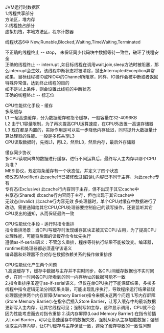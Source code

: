 JVM运行时数据区  
1.线程共享部分  
    方法区，堆内存  
2.线程独占部分  
    虚拟机栈，本地方法区，程序计数器


线程状态6中
New,Runable,Blocked,Waiting,TimeWaiting,Terminated

不正确的线程终止 -- stop， 未保证同步代码块中数据等待一致性，破环了线程安全  
正确的线程终止 -- interrupt ,如目标线程在调用wait,join,sleep方法时被阻塞，那么interrupt会生效，该线程中断状态将被清除，抛出InterruptedException异常  
    如果，目标线程被IO或NIO中的Channel所阻塞，同样，IO操作会被中断或者返回特殊异常值，达到终止线程的目的  
    如不是以上条件，则会设置此线程的中断状态  
正确的线程终止 -- 标志位

CPU性能优化手段 - 缓存  
多级缓存  
L1 一层高速缓存，分为数据缓存和指令缓存，一般容量在32-4096KB  
L2 由于L1容量限制，为了再次提高CPU运算速度，在CPU外放置一高速存储器  
L3 现在都是内置的，实际作用是可以进一步降低内存延迟，同时提升大数据量计算处理器的性能。一般是多核共享L3  
CPU读取数据时，先找L1，再L2，然后L3，然后内存，最后外存储器  

缓存同步协议  
多CPU读取同样的数据进行缓存，进行不同运算后，最终写入主内存以哪个CPU为准？  
MESI协议，规定每条缓存有一个状态位，并定义了四个状态  
修改态(Modified)  此cache行已被修改过(脏读),内容已不同于主存，为此cache专有  
专有态(Exclusive) 此cache行内容同于主存，但不出现于其它cache中  
共享态(Shared) 此cache行内容同于主存，但也出现于其它cache中  
无效态(Invalid) 此cache行内容无效
多处理器时，单个CPU对缓存中数据进行了改动，需要通知给其它CPU,CPU处理器要控制自己的读写操作，还要监听其它CPU发出的通知，从而保证最终一致  

CPU性能优化手段 - 运行时指令重排  
指令重排场景：当CPU写缓存时发现缓存区块正被其它CPU占用，为了提高CPU处理性能，可能将后面的读缓存命令优先执行  
遵循as-if-serial语义：不管怎么重排，程序等待执行结果不能被改变。编译器，runtime和处理器都必须遵守该语义  
编译器和处理器不会对存在数据依赖关系的操作做重排序  

CPU性能优化产生两个问题  
1.高速缓存下，缓存中数据与主存并不实时同步，各CPU间缓存数据也不实时同步，在同一时间各CPU所看到的同一内存地址的数据可能不一致  
2.指令重排序虽遵守as-if-serial语义，但仅在单CPU执行下能保证结果，多核多线程中指令逻辑无法分辨因果关联，可能出现乱序执行，导致程序运行结果错误  
处理器提供两个内存屏障(Memory Barrier)指令来解决这两个问题
1.写内存屏障(Store Memory Barrier):在指令后插入Store Barrier，让写入缓存中的最新数据更新写入主内存，让其它线程可见；强制写如主存，这种显示调用，CPU就不会因为性能考虑而去对指令重排
2.读内存屏障(Load Memory Barrier):在指令前插入Load Barrier，可以让高速缓存中的数据失效，强制从新从主存加载数据；强制读取主内存内容，让CPU缓存与主存保证一致，避免了缓存导致的一致性问题



      		 